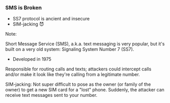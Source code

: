 ### SMS is Broken

* <!-- .element: class="fragment" --> SS7 protocol is ancient and insecure
* <!-- .element: class="fragment" --> SIM-jacking 😈

Note:

Short Message Service (SMS), a.k.a. text messaging is very popular, but it's built on a very old system: Signaling System Number 7 (SS7).
- Developed in 1975

Responsible for routing calls and texts; attackers could intercept calls and/or make it look like they're calling from a legitimate number.

SIM-jacking: Not super difficult to pose as the owner (or family of the owner) to get a new SIM card for a "lost" phone. Suddenly, the attacker can receive text messages sent to your number.
